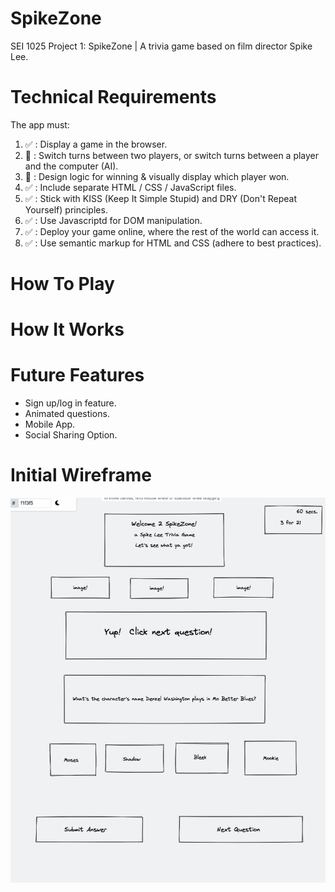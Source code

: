 # SpikeZone
SEI 1025 Project 1: SpikeZone | A trivia game based on film director Spike Lee.


# Technical Requirements
The app must:

1. ✅ : Display a game in the browser.
2. 🚧 : Switch turns between two players, or switch turns between a player and the computer (AI).
3. 🚧 : Design logic for winning & visually display which player won.
4. ✅ : Include separate HTML / CSS / JavaScript files.
5. ✅ : Stick with KISS (Keep It Simple Stupid) and DRY (Don't Repeat Yourself) principles.
6. ✅ : Use Javascriptd for DOM manipulation.
7. ✅ : Deploy your game online, where the rest of the world can access it.
8. ✅ : Use semantic markup for HTML and CSS (adhere to best practices).

# How To Play
<!-- Find game here: https://jusbuckingham.github.io/spikezone/  -->

# How It Works
   
# Future Features
- Sign up/log in feature.
- Animated questions.
- Mobile App.
- Social Sharing Option.

# Initial Wireframe
![Getting Started](./wireframe-spikezone.png)